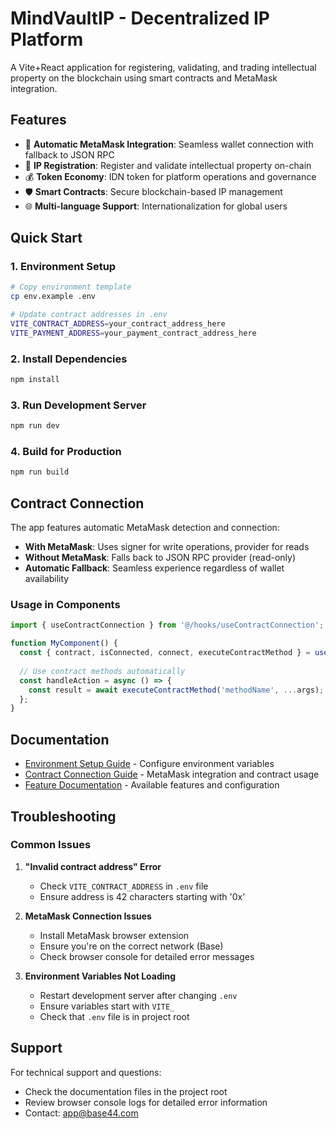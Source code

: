 # MindVaultIP - Decentralized IP Platform

A Vite+React application for registering, validating, and trading intellectual property on the blockchain using smart contracts and MetaMask integration.

## Features

- 🔗 **Automatic MetaMask Integration**: Seamless wallet connection with fallback to JSON RPC
- 📝 **IP Registration**: Register and validate intellectual property on-chain
- 💰 **Token Economy**: IDN token for platform operations and governance
- 🛡️ **Smart Contracts**: Secure blockchain-based IP management
- 🌐 **Multi-language Support**: Internationalization for global users

## Quick Start

### 1. Environment Setup

```bash
# Copy environment template
cp env.example .env

# Update contract addresses in .env
VITE_CONTRACT_ADDRESS=your_contract_address_here
VITE_PAYMENT_ADDRESS=your_payment_contract_address_here
```

### 2. Install Dependencies

```bash
npm install
```

### 3. Run Development Server

```bash
npm run dev
```

### 4. Build for Production

```bash
npm run build
```

## Contract Connection

The app features automatic MetaMask detection and connection:

- **With MetaMask**: Uses signer for write operations, provider for reads
- **Without MetaMask**: Falls back to JSON RPC provider (read-only)
- **Automatic Fallback**: Seamless experience regardless of wallet availability

### Usage in Components

```javascript
import { useContractConnection } from '@/hooks/useContractConnection';

function MyComponent() {
  const { contract, isConnected, connect, executeContractMethod } = useContractConnection();
  
  // Use contract methods automatically
  const handleAction = async () => {
    const result = await executeContractMethod('methodName', ...args);
  };
}
```

## Documentation

- [Environment Setup Guide](./ENVIRONMENT_SETUP.md) - Configure environment variables
- [Contract Connection Guide](./CONTRACT_CONNECTION_GUIDE.md) - MetaMask integration and contract usage
- [Feature Documentation](./FEATURE-FLAGS.md) - Available features and configuration

## Troubleshooting

### Common Issues

1. **"Invalid contract address" Error**
   - Check `VITE_CONTRACT_ADDRESS` in `.env` file
   - Ensure address is 42 characters starting with '0x'

2. **MetaMask Connection Issues**
   - Install MetaMask browser extension
   - Ensure you're on the correct network (Base)
   - Check browser console for detailed error messages

3. **Environment Variables Not Loading**
   - Restart development server after changing `.env`
   - Ensure variables start with `VITE_`
   - Check that `.env` file is in project root

## Support

For technical support and questions:
- Check the documentation files in the project root
- Review browser console logs for detailed error information
- Contact: app@base44.com